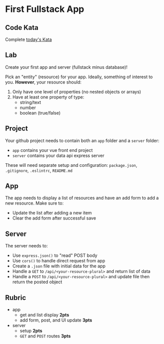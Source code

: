 First Fullstack App
===

## Code Kata

Complete [today's Kata](https://www.codewars.com/kata/disemvowel-trolls)

## Lab

Create your first app and server (fullstack minus database)!

Pick an "entity" (resource) for your app. Ideally, something of interest to you.
**However**, your resource should:

1. Only have one level of properties (no nested objects or arrays)
1. Have at least one property of type:
    * string/text
    * number
    * boolean (true/false)

## Project

Your github project needs to contain both an `app` folder and a `server` folder:

* `app` contains your vue front end project
* `server` contains your data api express server

These will need separate setup and configuration: `package.json`, `.gitignore`, `.eslintrc`, `README.md`

## App

The app needs to display a list of resources and have an add form to add a new resource. Make sure to:

* Update the list after adding a new item
* Clear the add form after successful save

## Server

The server needs to:

* Use `express.json()` to "read" POST body
* Use `cors()` to handle direct request from app
* Create a `.json` file with initial data for the app
* Handle a `GET` to `/api/<your-resource-plural>` and return list of data
* Handle a `POST` to `/api/<your-resource-plural>` and update file then return the posted object

## Rubric

* app
    * get and list display **2pts**
    * add form, post, and UI update **3pts**
* server
    * setup **2pts**
    * `GET` and `POST` routes **3pts**
